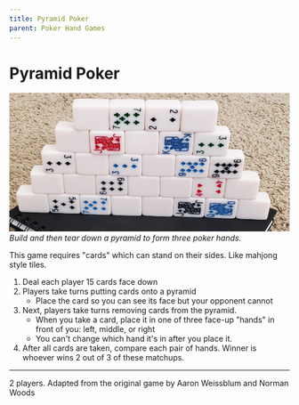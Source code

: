 ```yaml
---
title: Pyramid Poker
parent: Poker Hand Games
---
```


# Pyramid Poker
![](poker-pyramid.jpg)
*Build and then tear down a pyramid to form three poker hands.*

This game requires "cards" which can stand on their sides.
Like mahjong style tiles.

1. Deal each player 15 cards face down
2. Players take turns putting cards onto a pyramid
    - Place the card so you can see its face but your opponent cannot
3. Next, players take turns removing cards from the pyramid.
   - When you take a card, place it in one of three face-up "hands" in front of you: left, middle, or right
   - You can't change which hand it's in after you place it.
4. After all cards are taken, compare each pair of hands. Winner is whoever wins 2 out of 3 of these matchups.


---

2 players.
Adapted from the original game by Aaron Weissblum and Norman Woods
